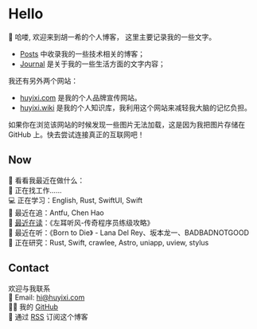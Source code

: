 # Hello

👋 哈喽, 欢迎来到胡一希的个人博客，  这里主要记录我的一些文字。  

- [Posts](/posts) 中收录我的一些技术相关的博客；
- [Journal](/journal) 是关于我的一些生活方面的文字内容；

我还有另外两个网站：

- [huyixi.com](https://huyixi.com) 是我的个人品牌宣传网站。
- [huyixi.wiki](https://huyixi.wiki) 是我的个人知识库，我利用这个网站来减轻我大脑的记忆负担。  

如果你在浏览该网站的时候发现一些图片无法加载，这是因为我把图片存储在 GitHub 上。快去尝试连接真正的互联网吧！

## Now

👀 看看我最近在做什么：  
💼 正在找工作……    
💻 正在学习：English, Rust, SwiftUI, Swift  
🤩 最近在追：Antfu, Chen Hao  
📖 [最近在读](https://huyixi.wiki/Log/Read-Log)：《左耳听风-传奇程序员练级攻略》  
🎵 最近在听：《Born to Die》 - Lana Del Rey、坂本龙一、BADBADNOTGOOD   
🔎 正在研究：Rust, Swift, crawlee, Astro, uniapp, uview, stylus    

## Contact

欢迎与我联系  
📮 Email: [hi@huyixi.com](mailto:hi@huyixi.com)  
🧑‍💻 我的 [GitHub](https://github.com/huyixi)  
📰 通过 [RSS](/index.xml) 订阅这个博客
